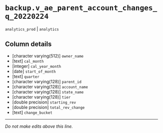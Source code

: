 # `backup.v_ae_parent_account_changes_q_20220224`
`analytics_prod` | `analytics`

## Column details
* [character varying(512)] `owner_name`
* [text]      `cal_month`
* [integer]   `cal_year_month`
* [date]      `start_of_month`
* [text]      `quarter`
* [character varying(128)] `parent_id`
* [character varying(128)] `account_name`
* [character varying(128)] `state_name`
* [character varying(128)] `tier`
* [double precision] `starting_rev`
* [double precision] `total_rev_change`
* [text]      `change_bucket`

-------------------------------------------------------------------------------
*Do not make edits above this line.*
